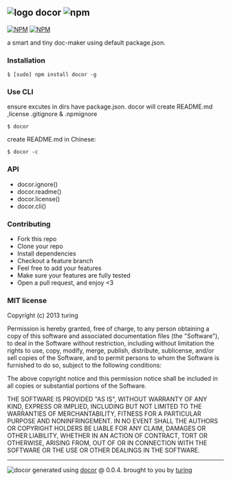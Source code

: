 ## ![logo](https://cdn1.iconfinder.com/data/icons/windows8_icons_iconpharm/26/doctor.png) docor ![npm](https://badge.fury.io/js/docor.png)

[![NPM](https://nodei.co/npm/docor.png)](https://nodei.co/npm/docor/) [![NPM](https://nodei.co/npm-dl/docor.png?months=6)](https://nodei.co/npm/docor/)

a smart and tiny doc-maker using default package.json.

### Installation
````
$ [sudo] npm install docor -g
````

### Use CLI

ensure excutes in dirs have package.json. docor will create README.md ,license .gitignore & .npmignore

````
$ docor
````
create README.md in Chinese:

```
$ docor -c
```

### API

- docor.ignore()
- docor.readme()
- docor.license()
- docor.cli()

### Contributing
- Fork this repo
- Clone your repo
- Install dependencies
- Checkout a feature branch
- Feel free to add your features
- Make sure your features are fully tested
- Open a pull request, and enjoy <3

### MIT license
Copyright (c) 2013 turing

Permission is hereby granted, free of charge, to any person obtaining a copy
of this software and associated documentation files (the "Software"), to deal
in the Software without restriction, including without limitation the rights
to use, copy, modify, merge, publish, distribute, sublicense, and/or sell
copies of the Software, and to permit persons to whom the Software is
furnished to do so, subject to the following conditions:

The above copyright notice and this permission notice shall be included in
all copies or substantial portions of the Software.

THE SOFTWARE IS PROVIDED "AS IS", WITHOUT WARRANTY OF ANY KIND, EXPRESS OR
IMPLIED, INCLUDING BUT NOT LIMITED TO THE WARRANTIES OF MERCHANTABILITY,
FITNESS FOR A PARTICULAR PURPOSE AND NONINFRINGEMENT. IN NO EVENT SHALL THE
AUTHORS OR COPYRIGHT HOLDERS BE LIABLE FOR ANY CLAIM, DAMAGES OR OTHER
LIABILITY, WHETHER IN AN ACTION OF CONTRACT, TORT OR OTHERWISE, ARISING FROM,
OUT OF OR IN CONNECTION WITH THE SOFTWARE OR THE USE OR OTHER DEALINGS IN
THE SOFTWARE.

---
![docor](https://cdn1.iconfinder.com/data/icons/windows8_icons_iconpharm/26/doctor.png)
generated using [docor](https://github.com/turingou/docor.git) @ 0.0.4. brought to you by [turing](https://npmjs.org/~turing)